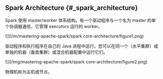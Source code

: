 ## Spark Architecture {#_spark_architecture}

Spark 使用 master/worker 体系结构。有一个驱动程序与一个名为 master 的单个协调器通信，它管理 executors 运行的 worker。

![](/im/mastering-apache-spark/spark core-architecture/figure1.png)

驱动程序和执行程序在自己的 Java 进程中运行。您可以在同一个（水平集群）或单独的机器（垂直集群）或混合机器配置中运行它们。

![](/img/mastering-apache-spark/spark core-architecture/figure2.png)

物理机称为主机或节点。

